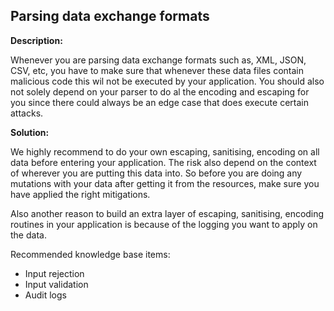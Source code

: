 
Parsing data exchange formats
-------

**Description:**

Whenever you are parsing data exchange formats such as, XML, JSON, CSV, etc, you
have to make sure that whenever these data files contain malicious code this wil not be
executed by your application. You should also not solely depend on your parser to do al 
the encoding and escaping for you since there could always be an edge case that does 
execute certain attacks. 

 
**Solution:**

We highly recommend to do your own escaping, sanitising, encoding on all data before 
entering your application. The risk also depend on the context of wherever you are putting
this data into. So before you are doing any mutations with your data after getting it from
the resources, make sure you have applied the right mitigations. 

Also another reason to build an extra layer of escaping, sanitising, encoding routines 
in your application is because of the logging you want to apply on the data.

Recommended knowledge base items:

- Input rejection
- Input validation
- Audit logs
